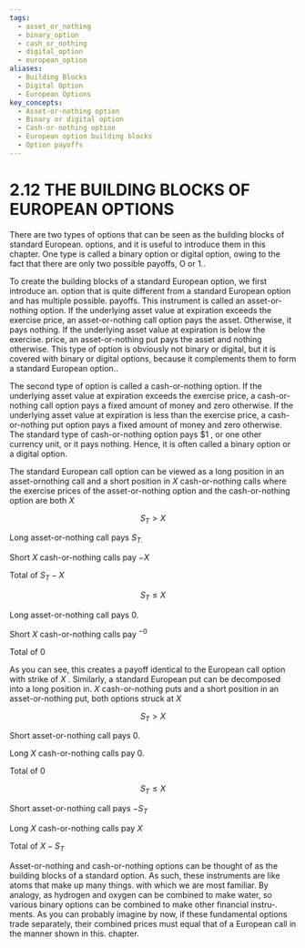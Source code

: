 ```yaml
---
tags:
  - asset_or_nothing
  - binary_option
  - cash_or_nothing
  - digital_option
  - european_option
aliases:
  - Building Blocks
  - Digital Option
  - European Options
key_concepts:
  - Asset-or-nothing option
  - Binary or digital option
  - Cash-or-nothing option
  - European option building blocks
  - Option payoffs
---
```


# 2.12 THE BUILDING BLOCKS OF EUROPEAN OPTIONS

There are two types of options that can be seen as the building blocks of standard European. options, and it is useful to introduce them in this chapter. One type is called a binary option or digital option, owing to the fact that there are only two possible payoffs, O or 1..

To create the building blocks of a standard European option, we first introduce an. option that is quite different from a standard European option and has multiple possible. payoffs. This instrument is called an asset-or-nothing option. If the underlying asset value at expiration exceeds the exercise price, an asset-or-nothing call option pays the asset. Otherwise, it pays nothing. If the underlying asset value at expiration is below the exercise. price, an asset-or-nothing put pays the asset and nothing otherwise. This type of option is obviously not binary or digital, but it is covered with binary or digital options, because it complements them to form a standard European option..

The second type of option is called a cash-or-nothing option. If the underlying asset value at expiration exceeds the exercise price, a cash-or-nothing call option pays a fixed amount of money and zero otherwise. If the underlying asset value at expiration is less than the exercise price, a cash-or-nothing put option pays a fixed amount of money and zero otherwise. The standard type of cash-or-nothing option pays $\$1$ , or one other currency unit, or it pays nothing. Hence, it is often called a binary option or a digital option.

The standard European call option can be viewed as a long position in an asset-ornothing call and a short position in $X$ cash-or-nothing calls where the exercise prices of the asset-or-nothing option and the cash-or-nothing option are both $X$

$$
S_{T}>X
$$

Long asset-or-nothing call pays $S_{T.}$

Short $X$ cash-or-nothing calls pay $-X$

Total of $S_{T}-X$

$$
S_{T}\leq X
$$

Long asset-or-nothing call pays 0.

Short $X$ cash-or-nothing calls pay $^{-0}$

Total of 0

As you can see, this creates a payoff identical to the European call option with strike of $X$ . Similarly, a standard European put can be decomposed into a long position in. $X$ cash-or-nothing puts and a short position in an asset-or-nothing put, both options struck at $X$

$$
S_{T}>X
$$

Short asset-or-nothing call pays 0.

Long $X$ cash-or-nothing calls pay 0.

Total of 0

$$
S_{T}\leq X
$$

Short asset-or-nothing call pays $-S_{T}$

Long $X$ cash-or-nothing calls pay $X$

Total of $X-S_{T}$

Asset-or-nothing and cash-or-nothing options can be thought of as the building blocks of a standard option. As such, these instruments are like atoms that make up many things. with which we are most familiar. By analogy, as hydrogen and oxygen can be combined to make water, so various binary options can be combined to make other financial instru-. ments. As you can probably imagine by now, if these fundamental options trade separately, their combined prices must equal that of a European call in the manner shown in this. chapter.
